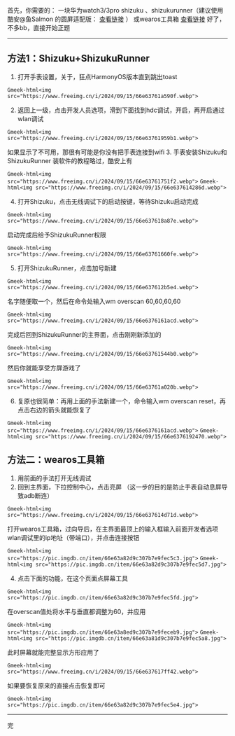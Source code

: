 首先，你需要的：
一块华为watch3/3pro
shizuku 、shizukurunner（建议使用酷安@鱼Salmon 的圆屏适配版： [查看链接](https://www.coolapk.com/feed/49937487?shareKey=MjNiZTA2ODRmOGVkNjZlNjM2YTE~&shareUid=4135467&shareFrom=com.coolapk.market_14.1.3-beta2) ）
或wearos工具箱  [查看链接](https://www.123pan.com/s/HBU0Vv-gPQpH.html) 
好了，不多bb，直接开始正题

---

## 方法1：Shizuku+ShizukuRunner
1. 打开手表设置，关于，狂点HarmonyOS版本直到跳出toast

`Gmeek-html<img src="https://www.freeimg.cn/i/2024/09/15/66e63761a590f.webp">`

2. 返回上一级，点击开发人员选项，滑到下面找到hdc调试，开启，再开启通过wlan调试

`Gmeek-html<img src="https://www.freeimg.cn/i/2024/09/15/66e63761959b1.webp">`

如果显示了不可用，那很有可能是你没有把手表连接到wifi
3. 手表安装Shizuku和ShizukuRunner
装软件的教程略过，酷安上有

`Gmeek-html<img src="https://www.freeimg.cn/i/2024/09/15/66e63761751f2.webp">`
`Gmeek-html<img src="https://www.freeimg.cn/i/2024/09/15/66e637614286d.webp">`

4. 打开Shizuku，点击无线调试下的启动按键，等待Shizuku启动完成

`Gmeek-html<img src="https://www.freeimg.cn/i/2024/09/15/66e637618a87e.webp">` 

启动完成后给予ShizukuRunner权限 

`Gmeek-html<img src="https://www.freeimg.cn/i/2024/09/15/66e63761660fe.webp">`

5. 打开ShizukuRunner，点击加号新建

`Gmeek-html<img src="https://www.freeimg.cn/i/2024/09/15/66e637612b5e4.webp">`

名字随便取一个，然后在命令处输入wm overscan 60,60,60,60 

`Gmeek-html<img src="https://www.freeimg.cn/i/2024/09/15/66e6376161acd.webp">`

完成后回到ShizukuRunner的主界面，点击刚刚新添加的 

`Gmeek-html<img src="https://www.freeimg.cn/i/2024/09/15/66e63761544b0.webp">`

然后你就能享受方屏游戏了

`Gmeek-html<img src="https://www.freeimg.cn/i/2024/09/15/66e63761a020b.webp">`

6. 复原也很简单：再用上面的手法新建一个，命令输入wm overscan reset，再点击右边的箭头就能恢复了

`Gmeek-html<img src="https://www.freeimg.cn/i/2024/09/15/66e6376161acd.webp">`
`Gmeek-html<img src="https://www.freeimg.cn/i/2024/09/15/66e6376192470.webp">`

## 方法二：wearos工具箱
1. 用前面的手法打开无线调试
2. 回到主界面，下拉控制中心，点击亮屏
（这一步的目的是防止手表自动息屏导致adb断连）

`Gmeek-html<img src="https://www.freeimg.cn/i/2024/09/15/66e637614d71d.webp">`

打开wearos工具箱，过向导后，在主界面最顶上的输入框输入前面开发者选项wlan调试里的ip地址（带端口），并点击连接按钮 

`Gmeek-html<img src="https://pic.imgdb.cn/item/66e63a82d9c307b7e9fec5c3.jpg">`
`Gmeek-html<img src="https://pic.imgdb.cn/item/66e63a82d9c307b7e9fec5d7.jpg">`

4. 点击下面的功能，在这个页面点屏幕工具

`Gmeek-html<img src="https://pic.imgdb.cn/item/66e63a82d9c307b7e9fec5fd.jpg">`

在overscan值处将水平与垂直都调整为60，并应用 

`Gmeek-html<img src="https://pic.imgdb.cn/item/66e63a8ed9c307b7e9feceb9.jpg">`
`Gmeek-html<img src="https://pic.imgdb.cn/item/66e63a81d9c307b7e9fec5a8.jpg">`

此时屏幕就能完整显示方形应用了

`Gmeek-html<img src="https://www.freeimg.cn/i/2024/09/15/66e637617ff42.webp">`

如果要恢复原来的直接点击恢复即可 

`Gmeek-html<img src="https://pic.imgdb.cn/item/66e63a82d9c307b7e9fec5e4.jpg">`

---

完
<!-- ##{"script":"<script src='https://blog.meekdai.com/Gmeek/plugins/GmeekTOC.js'></script>"}## -->

